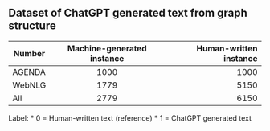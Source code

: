 ## Dataset of ChatGPT generated text from graph structure


| Number   |  Machine-generated instance  | Human-written instance | 
|----------|:-------------:|------:|
| AGENDA   |  1000         | 1000  |
| WebNLG   |  1779         | 5150  |
| All      |  2779         |  6150 |


Label: 
       *  0 = Human-written text (reference)
       *  1 = ChatGPT generated text
